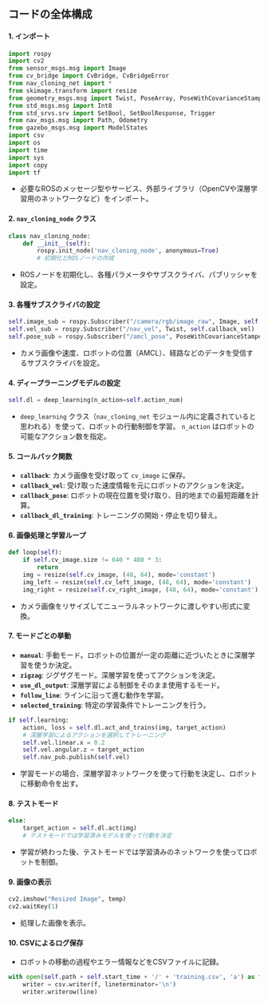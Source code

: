 ## **コードの全体構成**

#### 1. **インポート**
```python
import rospy
import cv2
from sensor_msgs.msg import Image
from cv_bridge import CvBridge, CvBridgeError
from nav_cloning_net import *
from skimage.transform import resize
from geometry_msgs.msg import Twist, PoseArray, PoseWithCovarianceStamped
from std_msgs.msg import Int8
from std_srvs.srv import SetBool, SetBoolResponse, Trigger
from nav_msgs.msg import Path, Odometry
from gazebo_msgs.msg import ModelStates
import csv
import os
import time
import sys
import copy
import tf
```
- 必要なROSのメッセージ型やサービス、外部ライブラリ（OpenCVや深層学習用のネットワークなど）をインポート。

#### 2. **`nav_cloning_node` クラス**
```python
class nav_cloning_node:
    def __init__(self):
        rospy.init_node('nav_cloning_node', anonymous=True)
        # 初期化とROSノードの作成
```
- ROSノードを初期化し、各種パラメータやサブスクライバ、パブリッシャを設定。

#### 3. **各種サブスクライバの設定**
```python
self.image_sub = rospy.Subscriber("/camera/rgb/image_raw", Image, self.callback)
self.vel_sub = rospy.Subscriber("/nav_vel", Twist, self.callback_vel)
self.pose_sub = rospy.Subscriber("/amcl_pose", PoseWithCovarianceStamped, self.callback_pose)
```
- カメラ画像や速度、ロボットの位置（AMCL）、経路などのデータを受信するサブスクライバを設定。

#### 4. **ディープラーニングモデルの設定**
```python
self.dl = deep_learning(n_action=self.action_num)
```
- `deep_learning` クラス（`nav_cloning_net` モジュール内に定義されていると思われる）を使って、ロボットの行動制御を学習。 `n_action` はロボットの可能なアクション数を指定。

#### 5. **コールバック関数**
- **`callback`**: カメラ画像を受け取って `cv_image` に保存。
- **`callback_vel`**: 受け取った速度情報を元にロボットのアクションを決定。
- **`callback_pose`**: ロボットの現在位置を受け取り、目的地までの最短距離を計算。
- **`callback_dl_training`**: トレーニングの開始・停止を切り替え。

#### 6. **画像処理と学習ループ**
```python
def loop(self):
    if self.cv_image.size != 640 * 480 * 3:
        return
    img = resize(self.cv_image, (48, 64), mode='constant')
    img_left = resize(self.cv_left_image, (48, 64), mode='constant')
    img_right = resize(self.cv_right_image, (48, 64), mode='constant')
```
- カメラ画像をリサイズしてニューラルネットワークに渡しやすい形式に変換。

#### 7. **モードごとの挙動**
- **`manual`**: 手動モード。ロボットの位置が一定の距離に近づいたときに深層学習を使うか決定。
- **`zigzag`**: ジグザグモード。深層学習を使ってアクションを決定。
- **`use_dl_output`**: 深層学習による制御をそのまま使用するモード。
- **`follow_line`**: ラインに沿って進む動作を学習。
- **`selected_training`**: 特定の学習条件でトレーニングを行う。

```python
if self.learning:
    action, loss = self.dl.act_and_trains(img, target_action)
    # 深層学習によるアクションを選択してトレーニング
    self.vel.linear.x = 0.2
    self.vel.angular.z = target_action
    self.nav_pub.publish(self.vel)
```
- 学習モードの場合、深層学習ネットワークを使って行動を決定し、ロボットに移動命令を出す。

#### 8. **テストモード**
```python
else:
    target_action = self.dl.act(img)
    # テストモードでは学習済みモデルを使って行動を決定
```
- 学習が終わった後、テストモードでは学習済みのネットワークを使ってロボットを制御。

#### 9. **画像の表示**
```python
cv2.imshow("Resized Image", temp)
cv2.waitKey(1)
```
- 処理した画像を表示。

#### 10. **CSVによるログ保存**
- ロボットの移動の過程やエラー情報などをCSVファイルに記録。
```python
with open(self.path + self.start_time + '/' + 'training.csv', 'a') as f:
    writer = csv.writer(f, lineterminator='\n')
    writer.writerow(line)
```